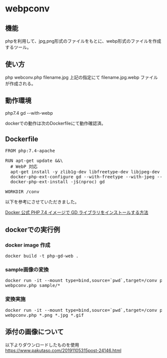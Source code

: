 # webpconv
## 機能
 phpを利用して、jpg,png形式のファイルをもとに、webp形式のファイルを作成するツール。
## 使い方
 php webconv.php filename.jpg
 上記の指定にて filename.jpg.webp ファイルが作成される。
## 動作環境
 php7.4 gd --with-webp
 
 dockerでの動作は次のDockerfileにて動作確認済。

## Dockerfile
<pre>
FROM php:7.4-apache

RUN apt-get update &&\
  # WebP 対応
  apt-get install -y zlib1g-dev libfreetype-dev libjpeg-dev libpng-dev libwebp-dev &&\
  docker-php-ext-configure gd --with-freetype --with-jpeg --with-webp &&\
  docker-php-ext-install -j$(nproc) gd

WORKDIR /conv
</pre>

以下を参考にさせていただきました。

[Docker 公式 PHP 7.4 イメージで GD ライブラリをインストールする方法](https://tt-computing.com/docker-php-gd#webp)

## dockerでの実行例
### docker image 作成
<pre>
docker build -t php-gd-web .
</pre>

### sample画像の変換
<pre>
docker run -it --mount type=bind,source=`pwd`,target=/conv php-gd-web /bin/bash
webpconv.php sample/*
</pre>

### 変換実施
<pre>
docker run -it --mount type=bind,source=`pwd`,target=/conv php-gd-web /bin/bash
webpconv.php *.png *.jpg *.gif
</pre>

## 添付の画像について
 以下よりダウンロードしたものを使用
https://www.pakutaso.com/20191105315post-24146.html
